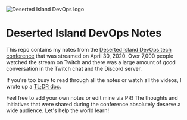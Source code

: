![Deserted Island DevOps logo](logo.png)

# Deserted Island DevOps Notes

This repo contains my notes from the [Deserted Island DevOps tech conference](https://desertedisland.club) that was streamed on April 30, 2020. Over 7,000 people watched the stream on Twitch and there was a large amount of good conversation in the Twitch chat and the Discord server.

If you're too busy to read through all the notes or watch all the videos, I wrote up a [TL;DR doc](tldr.md).

Feel free to add your own notes or edit mine via PR! The thoughts and initiatives that were shared during the conference absolutely deserve a wide audience. Let's help the world learn!
